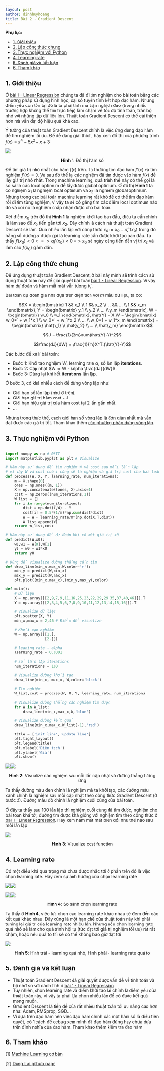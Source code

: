 ```yaml
---
layout: post
author: dinhhuyhoang
title: Bài 2 - Gradient Descent
---
```


**Phụ lục:**

- [1. Giới thiệu](#1-introduction)
- [2. Lập công thức chung](#2-generalization)
- [3. Thực nghiệm với Python](#3-coding)
- [4. Learning rate](#4-learning-rate)
- [5. Đánh giá và kết luận](#5-evaluation)
- [6. Tham khảo](#6-references)

<a name="1-introduction"></a>

## 1. Giới thiệu

Ở [bài 1 - Linear Regression](https://hnhoangdz.github.io/2021/11/06/LinearRegression.html) chúng ta đã đi tìm nghiệm cho bài toán bằng các phương pháp sử dụng hình học, đại số tuyến tính kết hợp đạo hàm. Nhưng điểm yếu còn tồn tại đó là ta phải tính ma trận nghịch đảo (trong nhiều trường hợp không thể tìm trực tiếp) làm chậm về tốc độ tính toán, tràn bộ nhớ với những tập dữ liệu lớn. Thuật toán Gradient Descent có thể cải thiện hơn mà vẫn đạt độ hiệu quả khá cao.

Ý tưởng của thuật toán Gradient Descent chính là việc ứng dụng đạo hàm để tìm nghiệm tối ưu. Để dễ dàng giải thích, hãy xem đồ thị của phương trình $f(x) = x^4 - 5x^2 - x + 3$

<img src="/assets/images/bai2/anh1.png" class="normalpic"/>

<p align="center"> <b>Hình 1</b>: Đồ thị hàm số</p>

Để tìm giá trị nhỏ nhất cho hàm $f(x)$ trên. Ta thường tìm đạo hàm $f'(x)$ và tìm nghiệm $f'(x) = 0$. Và sau đó thế lại các nghiệm đã tìm được vào hàm $f(x)$ để lấy giá trị nhỏ nhất. Trong machine learning, quá trình thế này có thể gọi là so sánh các local optimum để lấy được global optimum. Ở đồ thị <b>Hình 1</b> ta có nghiệm $x_1$ là nghiệm local optimum và $x_2$ là nghiệm global optimum. Nhưng trong các bài toán machine learning rất khó để có thể tìm đạo hàm rồi đi tìm từng nghiệm, vì vậy ta sẽ cố gắng tìm các điểm local optimum nào đó và coi nó là nghiệm chấp nhận được cho bài toán.

Xét điểm $x_0$ trên đồ thị <b>Hình 1</b> là nghiệm khởi tạo ban đầu, điều ta cần chính là làm sao để $x_0$ tiến gần tới $x_2$. Đây chính là cách mà thuật toán Gradient Descent sẽ làm. Qua nhiều lần lặp với công thức $x_0 := x_0 - \alpha f'(x_0)$ trong đó hằng số dương $\alpha$ được gọi là learning rate cần được khởi tạo ban đầu. Ta thấy $f'(x_0) < 0 <=> \alpha f'(x_0) < 0 =>$ $x_0$ sẽ ngày càng tiến đến vị trí $x_2$ và làm cho $f(x_0)$ giảm dần. 

<a name="2-generalization"></a>

## 2. Lập công thức chung

Để ứng dụng thuật toán Gradient Descent, ở bài này mình sẽ trình cách sử dụng thuật toán này để giải quyết bài toán [bài 1 - Linear Regression](https://hnhoangdz.github.io/2021/11/06/LinearRegression.html). Vì vậy hàm dự đoán và hàm mất mát vẫn tương tự.

Bài toán dự đoán giá nhà dựa trên diện tích với $m$ mẫu dữ liệu, ta có:

$$X = \begin{bmatrix} 1 && x_1 \\ 1 && x_2 \\ ... && ... \\ 1 && x_m \end{bmatrix}, Y = \begin{bmatrix} y_1 \\ y_2 \\ ... \\ y_m \end{bmatrix}, W = \begin{bmatrix} w_0 \\ w_1 \end{bmatrix}, \hat{Y} = X.W = \begin{bmatrix} w_0*1 + w_1*x_1  \\ w_0*1 + w_1*x_2 \\ ... \\ w_0*1 + w_1*x_m \end{bmatrix} = \begin{bmatrix} \hat{y_1} \\ \hat{y_2} \\ ... \\ \hat{y_m} \end{bmatrix}$$

$$J = \frac{1}{2m}sum(\hat{Y}-Y)^2$$

$$\frac{dJ}{dW} = \frac{1}{m}X^T.(\hat{Y}-Y)$$

Các bước để xử lí bài toán:
- Bước 1: Khởi tạo nghiệm $W$, learning rate $\alpha$, số lần lặp $\textbf{iterations}$.
- Bước 2: Cập nhật $W := W - \alpha \frac{dJ}{dW}$.
- Bước 3: Dừng lại khi hết $\textbf{iterations}$ lần lặp.

Ở bước 3, có khá nhiều cách để dừng vòng lặp như:
- Giới hạn số lần lặp (như ở trên).
- Giới hạn giá trị hàm cost - J.
- Giới hạn hiệu giá trị của hàm cost tại 2 lần gần nhất.
- ...

Nhưng trong thực thế, cách giới hạn số vòng lặp là đơn giản nhất mà vẫn đạt được các giá trị tốt. Tham khảo thêm [các phương pháp dừng vòng lặp](https://machinelearningcoban.com/2017/01/16/gradientdescent2/#-stopping-criteria-dieu-kien-dung).

<a name="3-coding"></a>

## 3. Thực nghiệm với Python

```python

import numpy as np # ĐSTT
import matplotlib.pyplot as plt # Visualize

# Hàm này sử dụng để tìm nghiệm W và cost sau mỗi lần lặp
# vì vậy W và cost cuối cùng sẽ là nghiệm và giá trị cost cho bài toán
def process(W, X, Y, learning_rate, num_iterations):
    m = X.shape[0]
    ones = np.ones((m, 1))
    X = np.concatenate((ones, X),axis=1)
    cost = np.zeros((num_iterations,1))
    W_list = []
    for i in range(num_iterations):
        dist = np.dot(X,W) - Y
        cost[i] = 0.5*(1/m)*np.sum(dist*dist)
        W = W - learning_rate/m*(np.dot(X.T,dist))
        W_list.append(W)
    return W_list,cost

# Hàm này sử dụng để dự đoán khi có một giá trị x0
def predict(W,x0):
    w0,w1 = W[0],W[1]
    y0 = w0 + w1*x0
    return y0

# Dùng để visualize đường thẳng cần tìm
def draw_line(min_x,max_x,W,color='r'):
    min_y = predict(W,min_x)
    max_y = predict(W,max_x)
    plt.plot((min_x,max_x),(min_y,max_y),color)

def main():
    # Dữ liệu
    X = np.array([[2,9,7,9,11,16,25,23,22,29,29,35,37,40,46]]).T
    Y = np.array([[2,3,4,5,6,7,8,9,10,11,12,13,14,15,16]]).T
    
    # Visualize dữ liệu
    plt.scatter(X, Y)
    min_x,max_x = 2,46 # Điểm để visualize
    
    # Khởi tạo nghiệm
    W = np.array([[1.],
                  [2.]])
    
    # leaning rate - alpha
    learning_rate = 0.0001
    
    # số lần lặp iterations
    num_iterations = 100
    
    # Visualize đường khởi tạo
    draw_line(min_x, max_x, W,color='black')
    
    # Tìm nghiệm
    W_list,cost = process(W, X, Y, learning_rate, num_iterations)
    
    # Visualize đường thẳng các nghiệm tìm được
    for W in W_list:
        draw_line(min_x,max_x,W,'blue')
        
    # Visualize đường kết quả
    draw_line(min_x,max_x,W_list[-1],'red')
    
    title = ['init line','update line']
    plt.tight_layout()
    plt.legend(title)
    plt.xlabel('Diện tích')
    plt.ylabel('Giá')
    plt.show()
```
<p style="display: flex">
<img src="/assets/images/bai2/anh2.png" class="smallpic"/> <img src="/assets/images/bai2/anh3.png" class="smallpic"/>
</p>
<p align="center"> <b>Hình 2</b>: Visualize các nghiệm sau mỗi lần cập nhật và đường thẳng tương ứng </p>

Ta thấy đường màu đen chính là nghiệm mà ta khởi tạo, các đường màu xanh chính là nghiệm sau mỗi cập nhật theo công thức Gradient Descent (ở bước 2). Đường màu đỏ chính là nghiệm cuối cùng của bài toán.

Ở đây ta thấy sau 100 lần lặp thì nghiệm cuối cùng đã tìm được, nghiệm cho bài toán khá tốt, đường tìm được khá giống với nghiệm tìm theo công thức ở [bài 1 - Linear Regression](https://hnhoangdz.github.io/2021/11/06/LinearRegression.html). Hãy xem hàm mất mất biến đổi như thế nào sau mỗi lần lặp

<img src="/assets/images/bai2/anh4.png" class="normalpic"/>

<p align="center"> <b>Hình 3</b>: Visualize cost function </p>

<a name="4-learning-rate"></a>

## 4. Learning rate

Có một điều khá qua trọng mà chưa được nhắc tới ở phần trên đó là việc chọn learning rate. Hãy xem sự ảnh hưởng của chọn learning rate

<p style="display: flex">
<img src="/assets/images/bai2/anh5.png" class="smallpic"/> <img src="/assets/images/bai2/anh6.png" class="smallpic"/>
</p>

<p style="display: flex">
<img src="/assets/images/bai2/anh8.png" class="smallpic"/> <img src="/assets/images/bai2/anh7.png" class="smallpic"/>
</p>

<p align="center"> <b>Hình 4</b>: So sánh chọn learning rate </p>

Ta thấy ở <b>Hình 4</b>, việc lựa chọn các learning rate khác nhau sẽ đem đến các kết quả khác nhau. Đây cũng là một hạn chế của thuật toán này khi phải tuning lại giá trị của learning rate nhiều lần. Nhưng nếu chọn learning rate quá nhỏ sẽ làm cho quá trình hội tụ (tức đạt tới giá trị nghiệm tối ưu) rất rất chậm, hoặc nếu quá to thì sẽ có thể không bao giờ đạt tới

<img src="/assets/images/bai2/anh9.png" class="normalpic"/>

<p align="center"> <b>Hình 5</b>: Hình trái - learning quá nhỏ, Hình phải - learning rate quá to </p>

<a name="5-evaluation"></a>

## 5. Đánh giá và kết luận

- Thuật toán Gradient Descent đã giải quyết được vấn đề về tính toán và bộ nhớ so với cách tính ở [bài 1 - Linear Regression](https://hnhoangdz.github.io/2021/11/06/LinearRegression.html)
- Tuy nhiên, chọn learning rate và điểm khởi tạo lại chính là điểm yếu của thuật toán này, vì vậy ta phải lựa chọn nhiều lần để có được kết quả mong muốn.
- Gradient Descent là tiền đề của rất nhiều thuật toán tối ưu nâng cao hơn như: Adam, RMSprop, SGD...
- Vì dựa trên đạo hàm nên việc đạo hàm chính xác một hàm số là điều tiên quyết, có 1 cách để debug xem mình đã đạo hàm đúng hay chưa dựa trên định nghĩa của đạo hàm. Tham khảo thêm [kiểm tra đạo hàm](https://machinelearningcoban.com/2017/01/12/gradientdescent/#ki%e1%bb%83m-tra-%c4%91%e1%ba%a1o-h%c3%a0m)

<a name="6-references"></a>

## 6. Tham khảo

[1] [Machine Learning cơ bản](https://machinelearningcoban.com/2017/01/12/gradientdescent/)

[2] [Dung Lai github page](https://dunglai.github.io/2017/12/21/gradient-descent/)
